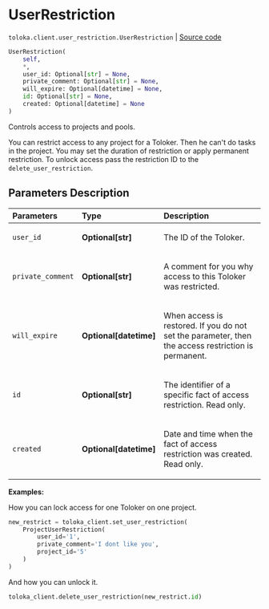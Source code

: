 # UserRestriction
`toloka.client.user_restriction.UserRestriction` | [Source code](https://github.com/Toloka/toloka-kit/blob/v1.0.2/src/client/user_restriction.py#L25)

```python
UserRestriction(
    self,
    *,
    user_id: Optional[str] = None,
    private_comment: Optional[str] = None,
    will_expire: Optional[datetime] = None,
    id: Optional[str] = None,
    created: Optional[datetime] = None
)
```

Controls access to projects and pools.


You can restrict access to any project for a Toloker. Then he can't do tasks in the project. You may set the duration of restriction or apply permanent restriction.
To unlock access pass the restriction ID to the `delete_user_restriction`.

## Parameters Description

| Parameters | Type | Description |
| :----------| :----| :-----------|
`user_id`|**Optional\[str\]**|<p>The ID of the Toloker.</p>
`private_comment`|**Optional\[str\]**|<p>A comment for you why access to this Toloker was restricted.</p>
`will_expire`|**Optional\[datetime\]**|<p>When access is restored. If you do not set the parameter, then the access restriction is permanent.</p>
`id`|**Optional\[str\]**|<p>The identifier of a specific fact of access restriction. Read only.</p>
`created`|**Optional\[datetime\]**|<p>Date and time when the fact of access restriction was created. Read only.</p>

**Examples:**

How you can lock access for one Toloker on one project.

```python
new_restrict = toloka_client.set_user_restriction(
    ProjectUserRestriction(
        user_id='1',
        private_comment='I dont like you',
        project_id='5'
    )
)
```

And how you can unlock it.

```python
toloka_client.delete_user_restriction(new_restrict.id)
```
